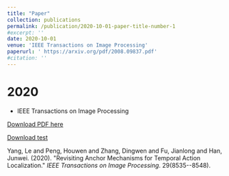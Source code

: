 ```yaml
---
title: "Paper"
collection: publications
permalink: /publication/2020-10-01-paper-title-number-1
#excerpt: ''
date: 2020-10-01
venue: 'IEEE Transactions on Image Processing'
paperurl: ' https://arxiv.org/pdf/2008.09837.pdf'
#citation: ''
---
```


2020
======
* IEEE Transactions on Image Processing

[Download PDF here](https://arxiv.org/pdf/2008.09837.pdf)

[Download test](https://jinaoao.github.io/files/paper1.pdf)

Yang, Le and Peng, Houwen and Zhang, Dingwen and Fu, Jianlong and Han, Junwei. (2020). &quot;Revisiting Anchor Mechanisms for Temporal Action Localization.&quot; <i>IEEE Transactions on Image Processing</i>. 29(8535--8548).
